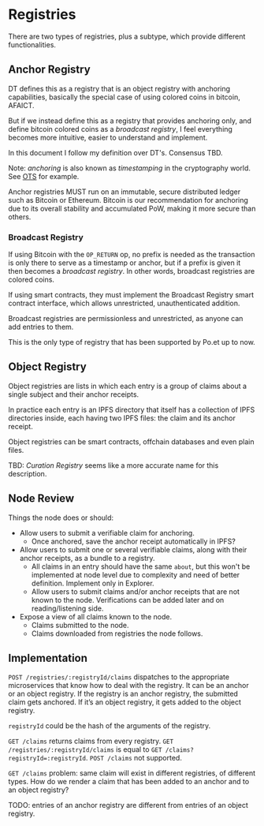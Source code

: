 # Registries

There are two types of registries, plus a subtype, which provide different functionalities.

## Anchor Registry

DT defines this as a registry that is an object registry with anchoring capabilities, basically the special case of using colored coins in bitcoin, AFAICT. 

But if we instead define this as a registry that provides anchoring only, and define bitcoin colored coins as a _broadcast registry_, I feel everything becomes more intuitive, easier to understand and implement.

In this document I follow my definition over DT's. Consensus TBD.

Note: _anchoring_ is also known as _timestamping_ in the cryptography world. See [OTS](https://opentimestamps.org/) for example.

Anchor registries MUST run on an immutable, secure distributed ledger such as Bitcoin or Ethereum. Bitcoin is our recommendation for anchoring due to its overall stability and accumulated PoW, making it more secure than others.

### Broadcast Registry

If using Bitcoin with the `OP_RETURN` op, no prefix is needed as the transaction is only there to serve as a timestamp or anchor, but if a prefix is given it then becomes a _broadcast registry_. In other words, broadcast registries are colored coins.

If using smart contracts, they must implement the Broadcast Registry smart contract interface, which allows unrestricted, unauthenticated addition.

Broadcast registries are permissionless and unrestricted, as anyone can add entries to them. 

This is the only type of registry that has been supported by Po.et up to now.

## Object Registry

Object registries are lists in which each entry is a group of claims about a single subject and their anchor receipts. 

In practice each entry is an IPFS directory that itself has a collection of IPFS directories inside, each having two IPFS files: the claim and its anchor receipt.

Object registries can be smart contracts, offchain databases and even plain files.

TBD: _Curation Registry_ seems like a more accurate name for this description.

## Node Review

Things the node does or should:
- Allow users to submit a verifiable claim for anchoring.
  - Once anchored, save the anchor receipt automatically in IPFS?
- Allow users to submit one or several verifiable claims, along with their anchor receipts, as a bundle to a registry.
  - All claims in an entry should have the same `about`, but this won't be implemented at node level due to complexity and need of better definition. Implement only in Explorer.
  - Allow users to submit claims and/or anchor receipts that are not known to the node. Verifications can be added later and on reading/listening side.
- Expose a view of all claims known to the node.
  - Claims submitted to the node.
  - Claims downloaded from registries the node follows.

## Implementation

`POST /registries/:registryId/claims` dispatches to the appropriate microservices that know how to deal with the registry. It can be an anchor or an object registry. If the registry is an anchor registry, the submitted claim gets anchored. If it’s an object registry, it gets added to the object registry. 

`registryId` could be the hash of the arguments of the registry. 

`GET /claims` returns claims from every registry. `GET /registries/:registryId/claims` is equal to `GET /claims?registryId=:registryId`. `POST /claims` not supported.

`GET /claims` problem: same claim will exist in different registries, of different types. How do we render a claim that has been added to an anchor and to an object registry?

TODO: entries of an anchor registry are different from entries of an object registry.
